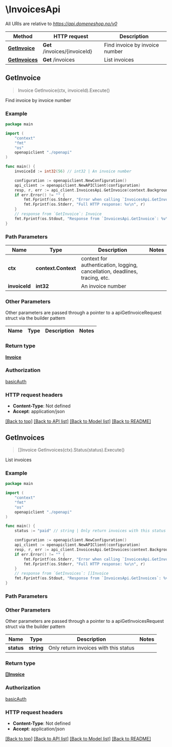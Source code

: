 # \InvoicesApi

All URIs are relative to *https://api.domeneshop.no/v0*

Method | HTTP request | Description
------------- | ------------- | -------------
[**GetInvoice**](InvoicesApi.md#GetInvoice) | **Get** /invoices/{invoiceId} | Find invoice by invoice number
[**GetInvoices**](InvoicesApi.md#GetInvoices) | **Get** /invoices | List invoices



## GetInvoice

> Invoice GetInvoice(ctx, invoiceId).Execute()

Find invoice by invoice number

### Example

```go
package main

import (
    "context"
    "fmt"
    "os"
    openapiclient "./openapi"
)

func main() {
    invoiceId := int32(56) // int32 | An invoice number

    configuration := openapiclient.NewConfiguration()
    api_client := openapiclient.NewAPIClient(configuration)
    resp, r, err := api_client.InvoicesApi.GetInvoice(context.Background(), invoiceId).Execute()
    if err.Error() != "" {
        fmt.Fprintf(os.Stderr, "Error when calling `InvoicesApi.GetInvoice``: %v\n", err)
        fmt.Fprintf(os.Stderr, "Full HTTP response: %v\n", r)
    }
    // response from `GetInvoice`: Invoice
    fmt.Fprintf(os.Stdout, "Response from `InvoicesApi.GetInvoice`: %v\n", resp)
}
```

### Path Parameters


Name | Type | Description  | Notes
------------- | ------------- | ------------- | -------------
**ctx** | **context.Context** | context for authentication, logging, cancellation, deadlines, tracing, etc.
**invoiceId** | **int32** | An invoice number | 

### Other Parameters

Other parameters are passed through a pointer to a apiGetInvoiceRequest struct via the builder pattern


Name | Type | Description  | Notes
------------- | ------------- | ------------- | -------------


### Return type

[**Invoice**](Invoice.md)

### Authorization

[basicAuth](../README.md#basicAuth)

### HTTP request headers

- **Content-Type**: Not defined
- **Accept**: application/json

[[Back to top]](#) [[Back to API list]](../README.md#documentation-for-api-endpoints)
[[Back to Model list]](../README.md#documentation-for-models)
[[Back to README]](../README.md)


## GetInvoices

> []Invoice GetInvoices(ctx).Status(status).Execute()

List invoices



### Example

```go
package main

import (
    "context"
    "fmt"
    "os"
    openapiclient "./openapi"
)

func main() {
    status := "paid" // string | Only return invoices with this status (optional)

    configuration := openapiclient.NewConfiguration()
    api_client := openapiclient.NewAPIClient(configuration)
    resp, r, err := api_client.InvoicesApi.GetInvoices(context.Background()).Status(status).Execute()
    if err.Error() != "" {
        fmt.Fprintf(os.Stderr, "Error when calling `InvoicesApi.GetInvoices``: %v\n", err)
        fmt.Fprintf(os.Stderr, "Full HTTP response: %v\n", r)
    }
    // response from `GetInvoices`: []Invoice
    fmt.Fprintf(os.Stdout, "Response from `InvoicesApi.GetInvoices`: %v\n", resp)
}
```

### Path Parameters



### Other Parameters

Other parameters are passed through a pointer to a apiGetInvoicesRequest struct via the builder pattern


Name | Type | Description  | Notes
------------- | ------------- | ------------- | -------------
 **status** | **string** | Only return invoices with this status | 

### Return type

[**[]Invoice**](Invoice.md)

### Authorization

[basicAuth](../README.md#basicAuth)

### HTTP request headers

- **Content-Type**: Not defined
- **Accept**: application/json

[[Back to top]](#) [[Back to API list]](../README.md#documentation-for-api-endpoints)
[[Back to Model list]](../README.md#documentation-for-models)
[[Back to README]](../README.md)

